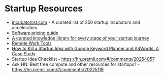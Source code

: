 # Startup Resources

- [incubatorlist.com](https://incubatorlist.com/) - A curated list of 250 startup incubators and accelerators
- [Software pricing guide](https://news.ycombinator.com/item?id=22027912)
- [A curated knowledge library for every stage of your startup journey](https://roadtoscale.com/)
- [Remote Work Tools](https://nohq.co/tools/)
- [How to Kill a Startup Idea with Google Keyword Planner and AdWords: A Case Study](https://hn.premii.com/#/comments/22110004)
- Startup Idea Checklist - https://hn.premii.com/#/comments/20254057
- Ask HN: Best free compute and other resources for startups? - https://hn.premii.com/#/comments/20225118
